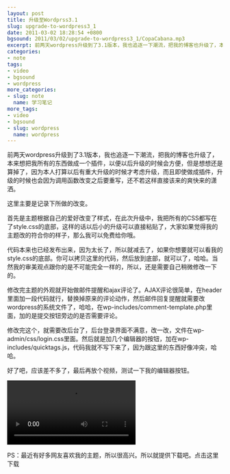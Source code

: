 ```yaml
---
layout: post
title: 升级至Wordprss3.1
slug: upgrade-to-wordpress3_1
date: 2011-03-02 18:28:54 +0800
bgsound: 2011/03/02/upgrade-to-wordpress3_1/CopaCabana.mp3
excerpt: 前两天wordpress升级到了3.1版本，我也追逐一下潮流，把我的博客也升级了，本来想把我所有的东西做成一个插件，以便以后升级的时候会方便，但是想想还是算掉了，因为本人打算以后有重大升级的时候才考虑升级，而且即使做成插件，升级的时候也会因为调用函数改变之后要重写，还不若这样直接该来的爽快来的潇洒。
categories:
- note
tags:
- video
- bgsound
- wordpress
more_categories:
- slug: note
  name: 学习笔记
more_tags:
- video
- bgsound
- slug: wordpress
  name: wordpress
---
```


前两天wordpress升级到了3.1版本，我也追逐一下潮流，把我的博客也升级了，本来想把我所有的东西做成一个插件，以便以后升级的时候会方便，但是想想还是算掉了，因为本人打算以后有重大升级的时候才考虑升级，而且即使做成插件，升级的时候也会因为调用函数改变之后要重写，还不若这样直接该来的爽快来的潇洒。

这里主要是记录下所做的改变。

首先是主题根据自己的爱好改变了样式，在此次升级中，我把所有的CSS都写在了style.css的底部，这样的话以后小的升级可以直接粘贴了，大家如果觉得我的主题改的符合你的样子，那么我可以免费给你哦。

代码本来也已经发布出来，因为太长了，所以就减去了，如果你想要就可以看我的style.css的底部。你可以拷贝这里的代码，然后放到底部，就可以了，哈哈。当然我的审美观点跟你的是不可能完全一样的，所以，还是需要自己稍微修改一下的。

修改完主题的外观就开始做邮件提醒和ajax评论了。AJAX评论很简单，在header里面加一段代码就行，替换掉原来的评论动作，然后邮件回复提醒就需要改wordpress的系统文件了，哈哈，在wp-includes/comment-template.php里面，加的是提交按钮旁边的是否需要评论。

修改完这个，就需要改后台了，后台登录界面不满意，改一改，文件在wp-admin/css/login.css里面。然后就是加几个编辑器的按钮，加在wp-includes/quicktags.js，代码我就不写下来了，因为跟这里的东西好像冲突，哈哈。

好了吧，应该差不多了，最后再放个视频，测试一下我的编辑器按钮。

<video controls="controls">
	<source src="{{ site.path.uploads }}2011/03/02/upgrade-to-wordpress3_1/Final-Fantasy-XIV-FF14.webm" type="video/webm" />
	<source src="{{ site.path.uploads }}2011/03/02/upgrade-to-wordpress3_1/Final-Fantasy-XIV-FF14.mp4" type="video/mp4" />
	Your browser does not support the video tag.
</video>

PS：最近有好多网友喜欢我的主题，所以很高兴。所以就提供下载吧。点击这里下载
